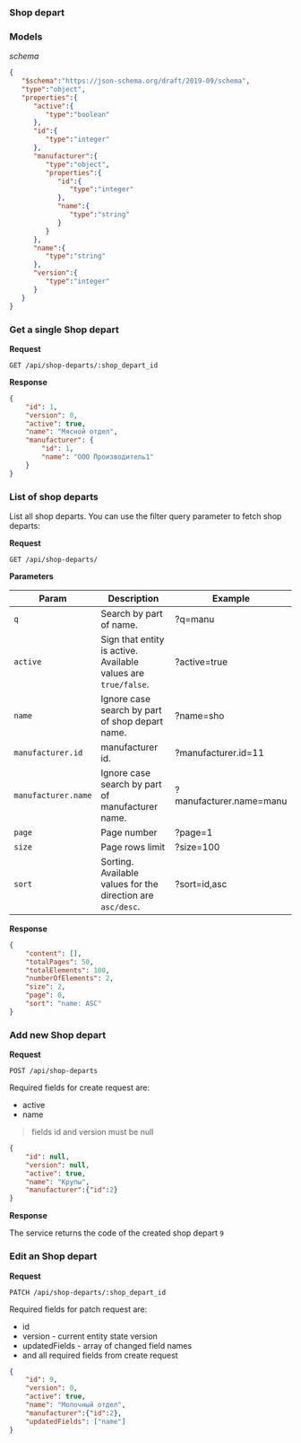 ### Shop depart


### Models

*schema*

```json
{
   "$schema":"https://json-schema.org/draft/2019-09/schema",
   "type":"object",
   "properties":{
      "active":{
         "type":"boolean"
      },
      "id":{
         "type":"integer"
      },
      "manufacturer":{
         "type":"object",
         "properties":{
            "id":{
               "type":"integer"
            },
            "name":{
               "type":"string"
            }
         }
      },
      "name":{
         "type":"string"
      },
      "version":{
         "type":"integer"
      }
   }
}
```

### Get a single Shop depart

**Request**

`GET /api/shop-departs/:shop_depart_id`

**Response**

```json
{
    "id": 1,
    "version": 0,
    "active": true,
    "name": "Мясной отдел",
    "manufacturer": {
        "id": 1,
        "name": "ООО Производитель1"
    }
}
```

### List of shop departs

List all shop departs. You can use the filter query parameter to fetch shop departs:

**Request**

`GET /api/shop-departs/`

**Parameters**

| Param  | Description  | Example |
|---|---|---|
| `q` | Search by part of name.  | ?q=manu|
| `active` |  Sign that entity is active. Available values are `true/false`. | ?active=true |
| `name` |  Ignore case search by part of shop depart name. | ?name=sho |
| `manufacturer.id` |  manufacturer id. | ?manufacturer.id=11 |
| `manufacturer.name` |  Ignore case search by part of manufacturer name. | ?manufacturer.name=manu |
| `page` | Page number | ?page=1 |
| `size` |  Page rows limit | ?size=100 |
| `sort` |  Sorting. Available values for the direction are `asc/desc`. | ?sort=id,asc |

**Response**

```json
{
    "content": [],
    "totalPages": 50,
    "totalElements": 100,
    "numberOfElements": 2,
    "size": 2,
    "page": 0,
    "sort": "name: ASC"
}
```

### Add new Shop depart

**Request**

`POST /api/shop-departs`

Required fields for create request are:
* active
* name

>fields id and version must be null

```json
{
    "id": null,
    "version": null,
    "active": true,
    "name": "Крупы",
    "manufacturer":{"id":2}
}
```

**Response**

The service returns the code of the created shop depart
```9```


### Edit an Shop depart

**Request**

`PATCH /api/shop-departs/:shop_depart_id`

Required fields for patch request are:
* id
* version - current entity state version
* updatedFields - array of changed field names
* and all required fields from create request

````json
{
    "id": 9,
    "version": 0,
    "active": true,
    "name": "Молочный отдел",
    "manufacturer":{"id":2},
    "updatedFields": ["name"]
}
````